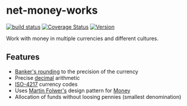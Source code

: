# net-money-works

[![build status](https://ci.appveyor.com/api/projects/status/github/richardschneider/net-money-works?branch=master&svg=true)](https://ci.appveyor.com/project/richardschneider/net-money-works) 
[![Coverage Status](https://coveralls.io/repos/richardschneider/net-money-works/badge.svg?branch=master&service=github)](https://coveralls.io/github/richardschneider/net-money-works?branch=master)
[![Version](https://img.shields.io/nuget/v/MoneyWorks.svg)](https://www.nuget.org/packages/MoneyWorks)

Work with money in multiple currencies and different cultures.

## Features

- [Banker's rounding](https://en.wikipedia.org/wiki/Rounding) to the precision of the currency 
- Precise [decimal](https://msdn.microsoft.com/en-us/library/system.decimal(v=vs.110).aspx) arithmetic
- [ISO-4217](https://en.wikipedia.org/wiki/ISO_4217) currency codes
- Uses [Martin Folwer's](http://martinfowler.com/) design pattern for [Money](http://martinfowler.com/eaaCatalog/money.html)
- Allocation of funds without loosing pennies (smallest denomination)

